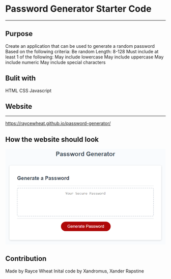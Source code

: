 # Password Generator Starter Code
***
## Purpose 
Create an application that can be used to generate a random password 
Based on the following criteria:
Be random
Length: 8-128
Must include at least 1 of the following:
May include lowercase
May include uppercase
May include numeric
May include special characters

## Bulit with
HTML
CSS 
Javascript 

## Website
***
https://raycewheat.github.io/password-generator/

## How the website should look
![WebsitePhoto](https://raw.githubusercontent.com/RayceWheat/password-generator/main/assets/images/password-website-photo.png)

## Contribution
Made by Rayce Wheat
Inital code by Xandromus, Xander Rapstine 